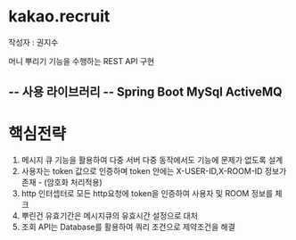 # kakao.recruit

작성자 : 권지수

머니 뿌리기 기능을 수행하는 REST API 구현

-- 사용 라이브러리 --
Spring Boot
MySql
ActiveMQ
--------------------
# 핵심전략

1. 메시지 큐 기능을 활용하여 다중 서버 다중 동작에서도 기능에 문제가 없도록 설계
2. 사용자는 token 값으로 인증하며 token 안에는 X-USER-ID,X-ROOM-ID 정보가 존재 - (암호화 처리적용)
3. http 인터셉터로 모든 http요청에 token을 인증하여 사용자 및 ROOM 정보를 체크
4. 뿌린건 유효기간은 메시지큐의 유효시간 설정으로 대처
5. 조회 API는 Database를 활용하여 쿼리 조건으로 제약조건을 해결



